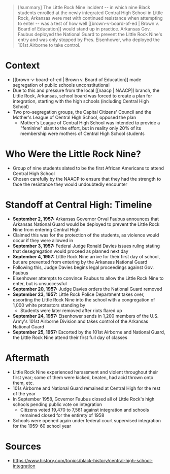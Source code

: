 > [!summary]
> The Little Rock Nine incident -- in which nine Black students enrolled at the newly integrated Central High School in Little Rock, Arkansas were met with continued resistance when attempting to enter --  was a test of how well [[brown-v-board-of-ed | Brown v. Board of Education]] would stand up in practice. Arkansas Gov. Faubus deployed the National Guard to prevent the Little Rock Nine's entry and was only stopped by Pres. Eisenhower, who deployed the 101st Airborne to take control.

# Context

- [[brown-v-board-of-ed | Brown v. Board of Education]] made segregation of public schools unconstitutional
- Due to this and pressure from the local [[naacp | NAACP]] branch, the Little Rock, Arkansas, school board was forced to create a plan for integration, starting with the high schools (including Central High School)
- Two pro-segregation groups, the Capital Citizens' Council and the Mother's League of Central High School, opposed the plan
	- Mother's League of Central High School was intended to provide a "feminine" slant to the effort, but in reality only 20% of its membership were mothers of Central High School students

# Who Were the Little Rock Nine?

- Group of nine students slated to be the first African Americans to attend Central High School
- Chosen carefully by the NAACP to ensure that they had the strength to face the resistance they would undoubtedly encounter

# Standoff at Central High: Timeline

- **September 2, 1957:** Arkansas Governor Orval Faubus announces that Arkansas National Guard would be deployed to prevent the Little Rock Nine from entering Central High
- Claimed this was for the protection of the students, as violence would occur if they were allowed in
- **September 3, 1957:** Federal Judge Ronald Davies issues ruling stating that desegregation would proceed as planned next day
- **September 4, 1957:** Little Rock Nine arrive for their first day of school, but are prevented from entering by the Arkansas National Guard
- Following this, Judge Davies begins legal proceedings against Gov. Faubus
- Eisenhower attempts to convince Faubus to allow the Little Rock Nine to enter, but is unsuccessful
- **September 20, 1957:** Judge Davies orders the National Guard removed
- **September 23, 1957:** Little Rock Police Department takes over, escorting the Little Rock Nine into the school with a congregation of 1,000 white protestors standing by
	- Students were later removed after riots flared up
- **September 24, 1957:** Eisenhower sends in 1,200 members of the U.S. Army's 101st Airborne Division and takes control of the Arkansas National Guard
- **September 25, 1957:** Escorted by the 101st Airborne and National Guard, the Little Rock Nine attend their first full day of classes

# Aftermath

- Little Rock Nine experienced harassment and violent throughout their first year; some of them were kicked, beaten, had acid thrown onto them, etc.
- 101s Airborne and National Guard remained at Central High for the rest of the year
- In September 1958, Governor Faubus closed all of Little Rock's high schools pending public vote on integration
	- Citizens voted 19,470 to 7,561 against integration and schools remained closed for the entirety of 1958
- Schools were opened again under federal court supervised integration for the 1959-60 school year

# Sources

- https://www.history.com/topics/black-history/central-high-school-integration

